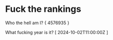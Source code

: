 # Fuck the rankings

Who the hell am I?
{ 4576935 }

What fucking year is it?
[ 2024-10-02T11:00:00Z ]
